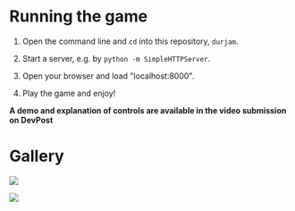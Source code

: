 # Running the game

1. Open the command line and `cd` into this repository, `durjam`.

2. Start a server, e.g. by `python -m SimpleHTTPServer`.

3. Open your browser and load "localhost:8000".

5. Play the game and enjoy!

**A demo and explanation of controls are available in the video submission on DevPost**

# Gallery

![](https://media.giphy.com/media/MFUOFSVpBwTS2ya7up/giphy.gif)

![](https://media.giphy.com/media/TGQwqcgBbuz6kOXrt8/giphy.gif)
